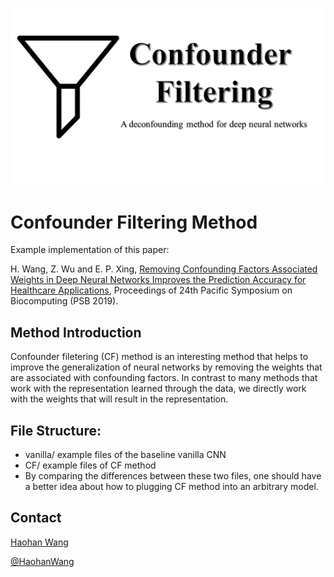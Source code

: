 ![CF](cf.PNG "CF")

# Confounder Filtering Method

Example implementation of this paper:

H. Wang, Z. Wu and E. P. Xing, [Removing Confounding Factors Associated Weights in Deep Neural Networks Improves the Prediction Accuracy for Healthcare Applications](https://psb.stanford.edu/psb-online/proceedings/psb19/wang.pdf), Proceedings of 24th Pacific Symposium on Biocomputing (PSB 2019).

## Method Introduction

Confounder filetering (CF) method is an interesting method that helps to improve the generalization of neural networks by removing the weights that are associated with confounding factors. In contrast to many methods that work with the representation learned through the data, we directly work with the weights that will result in the representation. 


## File Structure:

* vanilla/ example files of the baseline vanilla CNN
* CF/ example files of CF method
* By comparing the differences between these two files, one should have a better idea about how to plugging CF method into an arbitrary model. 


## Contact
[Haohan Wang](http://www.cs.cmu.edu/~haohanw/)

[@HaohanWang](https://twitter.com/HaohanWang)
